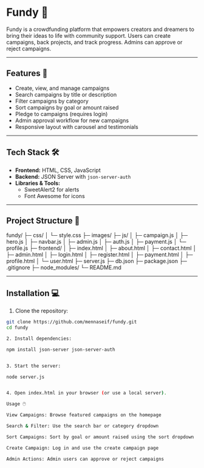 # Fundy 🌟

Fundy is a crowdfunding platform that empowers creators and dreamers to bring their ideas to life with community support. Users can create campaigns, back projects, and track progress. Admins can approve or reject campaigns.  

---

## Features 🚀

- Create, view, and manage campaigns  
- Search campaigns by title or description  
- Filter campaigns by category  
- Sort campaigns by goal or amount raised  
- Pledge to campaigns (requires login)  
- Admin approval workflow for new campaigns  
- Responsive layout with carousel and testimonials  

---

## Tech Stack 🛠️

- **Frontend:** HTML, CSS, JavaScript  
- **Backend:** JSON Server with `json-server-auth`  
- **Libraries & Tools:**  
  - SweetAlert2 for alerts  
  - Font Awesome for icons  

---

## Project Structure 📂

fundy/
├─ css/
│   └─ style.css
├─ images/
├─ js/
│   ├─ campaign.js
│   ├─ hero.js
│   ├─ navbar.js
│   ├─ admin.js
│   ├─ auth.js
│   ├─ payment.js
│   └─ profile.js
├─ frontend/
│   ├─ index.html
│   ├─ about.html
│   ├─ contact.html
│   ├─ admin.html
│   ├─ login.html
│   ├─ register.html
│   ├─ payment.html
│   ├─ profile.html
│   └─ user.html
├─ server.js
├─ db.json
├─ package.json
├─ .gitignore
├─ node_modules/
└─ README.md


---

## Installation 💻

1. Clone the repository:  
```bash
git clone https://github.com/mennaseif/fundy.git
cd fundy

2. Install dependencies:

npm install json-server json-server-auth


3. Start the server:

node server.js


4. Open index.html in your browser (or use a local server).

Usage 🖱️

View Campaigns: Browse featured campaigns on the homepage

Search & Filter: Use the search bar or category dropdown

Sort Campaigns: Sort by goal or amount raised using the sort dropdown

Create Campaign: Log in and use the create campaign page

Admin Actions: Admin users can approve or reject campaigns

